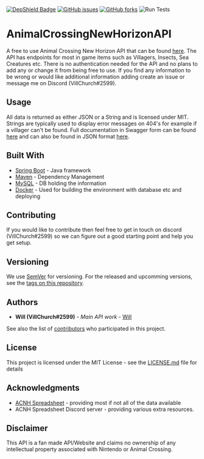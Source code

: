 [![DepShield Badge](https://depshield.sonatype.org/badges/villChurch/AnimalCrossingNewHorizonAPI/depshield.svg)](https://depshield.github.io)
[![GitHub issues](https://img.shields.io/github/issues/villChurch/AnimalCrossingNewHorizonAPI)](https://github.com/villChurch/ACNH-Spreadsheet-To-Csv/issues)
[![GitHub forks](https://img.shields.io/github/forks/villChurch/AnimalCrossingNewHorizonAPI)](https://github.com/villChurch/ACNH-Spreadsheet-To-Csv/network)
![Run Tests](https://github.com/villChurch/AnimalCrossingNewHorizonAPI/workflows/Run%20Tests/badge.svg)

# AnimalCrossingNewHorizonAPI

A free to use Animal Crossing New Horizon API that can be found [here](https://nooksinfo.com). The API has endpoints for most in game items such as Villagers, Insects, Sea Creatures etc.
There is no authentication needed for the API and no plans to add any or change it from being free to use. If you find any information to be wrong or would like additional information adding create an issue or message me on Discord (VillChurch#2599).

## Usage

All data is returned as either JSON or a String and is licensed under MIT. Strings are typically used to display error messages on 404's for example if a villager can't be found.
Full documentation in Swagger form can be found [here](https://nooksinfo.com/swagger-ui/index.html?configUrl=/acnhapi/swagger-config) and can also be found in JSON format [here](https://nooksinfo.com/acnhapi).

## Built With

* [Spring Boot](https://spring.io/projects/spring-boot) - Java framework
* [Maven](https://maven.apache.org/) - Dependency Management
* [MySQL](https://www.mysql.com/) - DB holding the information
* [Docker](https://www.docker.com/) - Used for building the environment with database etc and deploying

## Contributing

If you would like to contribute then feel free to get in touch on discord (VillChurch#2599) so we can figure out a good starting point and help you get setup.

## Versioning

We use [SemVer](http://semver.org/) for versioning. For the released and upcomming versions, see the [tags on this repository](https://github.com/your/project/tags). 

## Authors

* **Will (VillChurch#2599)** - *Main API work* - [Will](https://github.com/villChurch)

See also the list of [contributors](https://github.com/villChurch/AnimalCrossingNewHorizonAPI/contributors) who participated in this project.

## License

This project is licensed under the MIT License - see the [LICENSE.md](LICENSE.md) file for details

## Acknowledgments

* [ACNH Spreadsheet](https://tinyurl.com/acnh-sheet) - providing most if not all of the data available
* ACNH Spreadsheet Discord server - providing various extra resources.

## Disclaimer

This API is a fan made API/Website and claims no ownership of any intellectual property associated with Nintendo or Animal Crossing.
